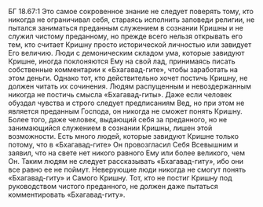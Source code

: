 БГ 18.67:1	Это самое сокровенное знание не следует поверять тому, кто никогда не ограничивал себя, стараясь исполнить заповеди религии, не пытался заниматься преданным служением в сознании Кришны и не служил чистому преданному, но прежде всего нельзя открывать его тем, кто считает Кришну просто исторической личностью или завидует Его величию. Люди с демоническим складом ума, которые завидуют Кришне, иногда поклоняются Ему на свой лад, принимаясь писать собственные комментарии к «Бхагавад-гите», чтобы заработать на этом деньги. Однако тот, кто действительно хочет постичь Кришну, не должен читать их сочинения. Людям распущенным и невоздержанным никогда не постичь смысла «Бхагавад-гиты». Даже если человек обуздал чувства и строго следует предписаниям Вед, но при этом не является преданным Господа, он никогда не сможет понять Кришну. Более того, даже человек, выдающий себя за преданного, но не занимающийся служением в сознании Кришны, лишен этой возможности. Есть много людей, которые завидуют Кришне только потому, что в «Бхагавад-гите» Он провозгласил Себя Всевышним и заявил, что на свете нет никого равного Ему или более великого, чем Он. Таким людям не следует рассказывать «Бхагавад-гиту», ибо они все равно ее не поймут. Неверующие люди никогда не смогут понять «Бхагавад-гиту» и Самого Кришну. Тот, кто не постиг Кришну под руководством чистого преданного, не должен даже пытаться комментировать «Бхагавад-гиту».